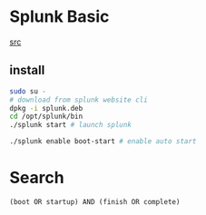 # Splunk Basic

[src](https://www.linkedin.com/learning/learning-splunk/understanding-results-fields?u=26192810)

## install

```sh
sudo su -
# download from splunk website cli
dpkg -i splunk.deb
cd /opt/splunk/bin
./splunk start # launch splunk

./splunk enable boot-start # enable auto start
```

# Search

```splunk
(boot OR startup) AND (finish OR complete)


```

